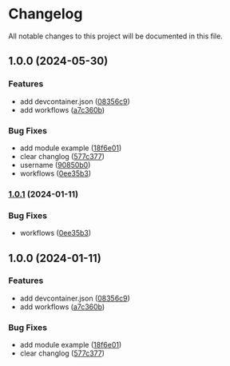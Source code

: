 # Changelog

All notable changes to this project will be documented in this file.

## 1.0.0 (2024-05-30)


### Features

* add devcontainer.json ([08356c9](https://github.com/kennyr3221/template/commit/08356c9d5883de932b727510066227c09cf15a11))
* add workflows ([a7c360b](https://github.com/kennyr3221/template/commit/a7c360be9c859f91914f6421fea2b30a0b3518ca))


### Bug Fixes

* add module example ([18f6e01](https://github.com/kennyr3221/template/commit/18f6e016fc8df497ae4c882b2a7838da3b424c78))
* clear changlog ([577c377](https://github.com/kennyr3221/template/commit/577c37786cd0068d56ef95d8f12f548b442bc7f3))
* username ([90850b0](https://github.com/kennyr3221/template/commit/90850b0906f762323d5836393e719c1a75f7e4f0))
* workflows ([0ee35b3](https://github.com/kennyr3221/template/commit/0ee35b3b7b1c48c90ed6cfe1cf918d25edb43a41))

### [1.0.1](https://github.com/baileynyx/gamemaster-tf-template/compare/v1.0.0...v1.0.1) (2024-01-11)


### Bug Fixes

* workflows ([0ee35b3](https://github.com/baileynyx/gamemaster-tf-template/commit/0ee35b3b7b1c48c90ed6cfe1cf918d25edb43a41))

## 1.0.0 (2024-01-11)


### Features

* add devcontainer.json ([08356c9](https://github.com/baileynyx/gamemaster-tf-template/commit/08356c9d5883de932b727510066227c09cf15a11))
* add workflows ([a7c360b](https://github.com/baileynyx/gamemaster-tf-template/commit/a7c360be9c859f91914f6421fea2b30a0b3518ca))


### Bug Fixes

* add module example ([18f6e01](https://github.com/baileynyx/gamemaster-tf-template/commit/18f6e016fc8df497ae4c882b2a7838da3b424c78))
* clear changlog ([577c377](https://github.com/baileynyx/gamemaster-tf-template/commit/577c37786cd0068d56ef95d8f12f548b442bc7f3))
